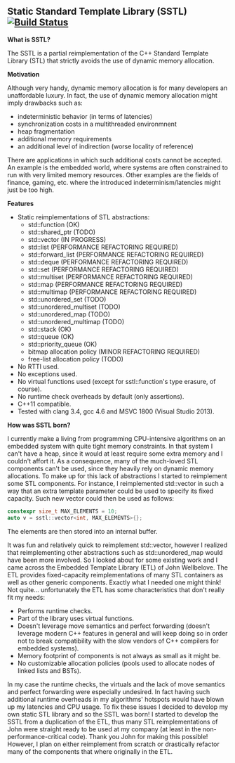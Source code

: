 Static Standard Template Library (SSTL) [![Build Status](https://travis-ci.org/rukkal/static-stl.svg)](https://travis-ci.org/rukkal/static-stl)
-------------------------

**What is SSTL?**

The SSTL is a partial reimplementation of the C++ Standard Template Library (STL) that strictly avoids the use of dynamic memory allocation.

**Motivation**

Although very handy, dynamic memory allocation is for many developers an unaffordable luxury. In fact, the use of dynamic memory allocation might imply drawbacks such as:
- indeterministic behavior (in terms of latencies)
- synchronization costs in a multithreaded environmnent
- heap fragmentation
- additional memory requirements
- an additional level of indirection (worse locality of reference)

There are applications in which such additional costs cannot be accepted. An example is the embedded world, where systems are often constrained to run with very limited memory resources. Other examples are the fields of finance, gaming, etc. where the introduced indeterminism/latencies might just be too high.

**Features** 

- Static reimplementations of STL abstractions:
  - std::function (OK)
  - std::shared_ptr (TODO)
  - std::vector (IN PROGRESS)
  - std::list (PERFORMANCE REFACTORING REQUIRED)
  - std::forward_list (PERFORMANCE REFACTORING REQUIRED)
  - std::deque (PERFORMANCE REFACTORING REQUIRED)
  - std::set (PERFORMANCE REFACTORING REQUIRED)
  - std::multiset (PERFORMANCE REFACTORING REQUIRED)
  - std::map (PERFORMANCE REFACTORING REQUIRED)
  - std::multimap (PERFORMANCE REFACTORING REQUIRED)
  - std::unordered_set (TODO)
  - std::unordered_multiset (TODO)
  - std::unordered_map (TODO)
  - std::unordered_multimap (TODO)
  - std::stack (OK)
  - std::queue (OK)
  - std::priority_queue (OK)
  - bitmap allocation policy (MINOR REFACTORING REQUIRED)
  - free-list allocation policy (TODO)
- No RTTI used.
- No exceptions used.
- No virtual functions used (except for sstl::function's type erasure, of course).
- No runtime check overheads by default (only assertions).
- C++11 compatible.
- Tested with clang 3.4, gcc 4.6 and MSVC 1800 (Visual Studio 2013).

**How was SSTL born?**

I currently make a living from programming CPU-intensive algorithms on an embedded system with quite tight memory constraints. In that system I can't have a heap, since it would at least require some extra memory and I couldn't affort it. As a consequence, many of the much-loved STL components can't be used, since they heavily rely on dynamic memory allocations. To make up for this lack of abstractions I started to reimplement some STL components. For instance, I reimplemented std::vector in such a way that an extra template parameter could be used to specify its fixed capacity. Such new vector could then be used as follows:
```c++
constexpr size_t MAX_ELEMENTS = 10;
auto v = sstl::vector<int, MAX_ELEMENTS>{};
```
The elements are then stored into an internal buffer.

It was fun and relatively quick to reimplement std::vector, however I realized that reimplementing other abstractions such as std::unordered_map would have been more involved. So I looked about for some existing work and I came across the Embedded Template Library (ETL) of John Wellbelove. The ETL provides fixed-capacity reimplementations of many STL containers as well as other generic components. Exactly what I needed one might think! Not quite... unfortunately the ETL has some characteristics that don't really fit my needs:
- Performs runtime checks.
- Part of the library uses virtual functions.
- Doesn't leverage move semantics and perfect forwarding (doesn't leverage modern C++ features in general and will keep doing so in order not to break compatibility with the slow vendors of C++ compilers for embedded systems).
- Memory footprint of components is not always as small as it might be.
- No customizable allocation policies (pools used to allocate nodes of linked lists and BSTs).

In my case the runtime checks, the virtuals and the lack of move semantics and perfect forwarding were especially undesired. In fact having such additional runtime overheads in my algorithms' hotspots would have blown up my latencies and CPU usage. To fix these issues I decided to develop my own static STL library and so the SSTL was born! I started to develop the SSTL from a duplication of the ETL, thus many STL reimplementations of John were straight ready to be used at my company (at least in the non-performance-critical code). Thank you John for making this possible! However, I plan on either reimplement from scratch or drastically refactor many of the components that where originally in the ETL.
